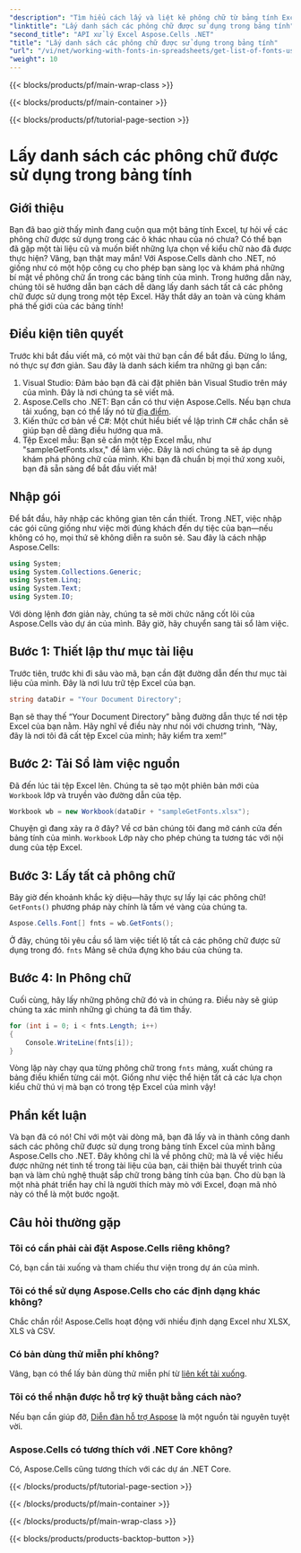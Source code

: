```yaml
---
"description": "Tìm hiểu cách lấy và liệt kê phông chữ từ bảng tính Excel bằng Aspose.Cells cho .NET với hướng dẫn dễ làm theo này."
"linktitle": "Lấy danh sách các phông chữ được sử dụng trong bảng tính"
"second_title": "API xử lý Excel Aspose.Cells .NET"
"title": "Lấy danh sách các phông chữ được sử dụng trong bảng tính"
"url": "/vi/net/working-with-fonts-in-spreadsheets/get-list-of-fonts-used-in-spreadsheet/"
"weight": 10
---
```


{{< blocks/products/pf/main-wrap-class >}}

{{< blocks/products/pf/main-container >}}

{{< blocks/products/pf/tutorial-page-section >}}

# Lấy danh sách các phông chữ được sử dụng trong bảng tính

## Giới thiệu
Bạn đã bao giờ thấy mình đang cuộn qua một bảng tính Excel, tự hỏi về các phông chữ được sử dụng trong các ô khác nhau của nó chưa? Có thể bạn đã gặp một tài liệu cũ và muốn biết những lựa chọn về kiểu chữ nào đã được thực hiện? Vâng, bạn thật may mắn! Với Aspose.Cells dành cho .NET, nó giống như có một hộp công cụ cho phép bạn sàng lọc và khám phá những bí mật về phông chữ ẩn trong các bảng tính của mình. Trong hướng dẫn này, chúng tôi sẽ hướng dẫn bạn cách dễ dàng lấy danh sách tất cả các phông chữ được sử dụng trong một tệp Excel. Hãy thắt dây an toàn và cùng khám phá thế giới của các bảng tính!
## Điều kiện tiên quyết
Trước khi bắt đầu viết mã, có một vài thứ bạn cần để bắt đầu. Đừng lo lắng, nó thực sự đơn giản. Sau đây là danh sách kiểm tra những gì bạn cần:
1. Visual Studio: Đảm bảo bạn đã cài đặt phiên bản Visual Studio trên máy của mình. Đây là nơi chúng ta sẽ viết mã.
2. Aspose.Cells cho .NET: Bạn cần có thư viện Aspose.Cells. Nếu bạn chưa tải xuống, bạn có thể lấy nó từ [địa điểm](https://releases.aspose.com/cells/net/).
3. Kiến thức cơ bản về C#: Một chút hiểu biết về lập trình C# chắc chắn sẽ giúp bạn dễ dàng điều hướng qua mã.
4. Tệp Excel mẫu: Bạn sẽ cần một tệp Excel mẫu, như "sampleGetFonts.xlsx," để làm việc. Đây là nơi chúng ta sẽ áp dụng khám phá phông chữ của mình.
Khi bạn đã chuẩn bị mọi thứ xong xuôi, bạn đã sẵn sàng để bắt đầu viết mã!
## Nhập gói
Để bắt đầu, hãy nhập các không gian tên cần thiết. Trong .NET, việc nhập các gói cũng giống như việc mời đúng khách đến dự tiệc của bạn—nếu không có họ, mọi thứ sẽ không diễn ra suôn sẻ.
Sau đây là cách nhập Aspose.Cells:
```csharp
using System;
using System.Collections.Generic;
using System.Linq;
using System.Text;
using System.IO;
```
Với dòng lệnh đơn giản này, chúng ta sẽ mời chức năng cốt lõi của Aspose.Cells vào dự án của mình. Bây giờ, hãy chuyển sang tải sổ làm việc.
## Bước 1: Thiết lập thư mục tài liệu
Trước tiên, trước khi đi sâu vào mã, bạn cần đặt đường dẫn đến thư mục tài liệu của mình. Đây là nơi lưu trữ tệp Excel của bạn. 
```csharp
string dataDir = "Your Document Directory";
```
Bạn sẽ thay thế “Your Document Directory” bằng đường dẫn thực tế nơi tệp Excel của bạn nằm. Hãy nghĩ về điều này như nói với chương trình, “Này, đây là nơi tôi đã cất tệp Excel của mình; hãy kiểm tra xem!”
## Bước 2: Tải Sổ làm việc nguồn
Đã đến lúc tải tệp Excel lên. Chúng ta sẽ tạo một phiên bản mới của `Workbook` lớp và truyền vào đường dẫn của tệp. 
```csharp
Workbook wb = new Workbook(dataDir + "sampleGetFonts.xlsx");
```
Chuyện gì đang xảy ra ở đây? Về cơ bản chúng tôi đang mở cánh cửa đến bảng tính của mình. `Workbook` Lớp này cho phép chúng ta tương tác với nội dung của tệp Excel. 
## Bước 3: Lấy tất cả phông chữ
Bây giờ đến khoảnh khắc kỳ diệu—hãy thực sự lấy lại các phông chữ! `GetFonts()` phương pháp này chính là tấm vé vàng của chúng ta.
```csharp
Aspose.Cells.Font[] fnts = wb.GetFonts();
```
Ở đây, chúng tôi yêu cầu sổ làm việc tiết lộ tất cả các phông chữ được sử dụng trong đó. `fnts` Mảng sẽ chứa đựng kho báu của chúng ta.
## Bước 4: In Phông chữ
Cuối cùng, hãy lấy những phông chữ đó và in chúng ra. Điều này sẽ giúp chúng ta xác minh những gì chúng ta đã tìm thấy.
```csharp
for (int i = 0; i < fnts.Length; i++)
{
	Console.WriteLine(fnts[i]);
}
```
Vòng lặp này chạy qua từng phông chữ trong `fnts` mảng, xuất chúng ra bảng điều khiển từng cái một. Giống như việc thể hiện tất cả các lựa chọn kiểu chữ thú vị mà bạn có trong tệp Excel của mình vậy!
## Phần kết luận
Và bạn đã có nó! Chỉ với một vài dòng mã, bạn đã lấy và in thành công danh sách các phông chữ được sử dụng trong bảng tính Excel của mình bằng Aspose.Cells cho .NET. Đây không chỉ là về phông chữ; mà là về việc hiểu được những nét tinh tế trong tài liệu của bạn, cải thiện bài thuyết trình của bạn và làm chủ nghệ thuật sắp chữ trong bảng tính của bạn. Cho dù bạn là một nhà phát triển hay chỉ là người thích mày mò với Excel, đoạn mã nhỏ này có thể là một bước ngoặt. 
## Câu hỏi thường gặp
### Tôi có cần phải cài đặt Aspose.Cells riêng không?
Có, bạn cần tải xuống và tham chiếu thư viện trong dự án của mình. 
### Tôi có thể sử dụng Aspose.Cells cho các định dạng khác không?
Chắc chắn rồi! Aspose.Cells hoạt động với nhiều định dạng Excel như XLSX, XLS và CSV.
### Có bản dùng thử miễn phí không?
Vâng, bạn có thể lấy bản dùng thử miễn phí từ [liên kết tải xuống](https://releases.aspose.com/).
### Tôi có thể nhận được hỗ trợ kỹ thuật bằng cách nào?
Nếu bạn cần giúp đỡ, [Diễn đàn hỗ trợ Aspose](https://forum.aspose.com/c/cells/9) là một nguồn tài nguyên tuyệt vời.
### Aspose.Cells có tương thích với .NET Core không?
Có, Aspose.Cells cũng tương thích với các dự án .NET Core.


{{< /blocks/products/pf/tutorial-page-section >}}

{{< /blocks/products/pf/main-container >}}

{{< /blocks/products/pf/main-wrap-class >}}

{{< blocks/products/products-backtop-button >}}